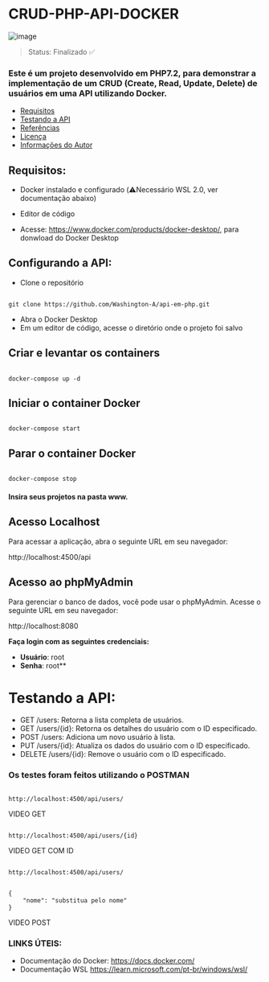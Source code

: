 <h1>
    CRUD-PHP-API-DOCKER
</h1>

![image](https://github.com/Washington-A/api-em-php/assets/161977020/7173e176-7d3e-4c87-83ae-84ce42a38169)


> Status: Finalizado ✅

### Este é um projeto desenvolvido em PHP7.2, para demonstrar a implementação de um CRUD (Create, Read, Update, Delete) de usuários em uma API utilizando Docker.

- [Requisitos](#requisitos)
- [Testando a API](#testando-a-api)
- [Referências](#referências)
- [Licença](#licença)
- [Informações do Autor](#informações-do-autor)


## Requisitos:

+ Docker instalado e configurado (⚠️Necessário WSL 2.0, ver documentação abaixo)
+ Editor de código 

+ Acesse: https://www.docker.com/products/docker-desktop/, para donwload do Docker Desktop

## Configurando a API:

+ Clone o repositório 

```

git clone https://github.com/Washington-A/api-em-php.git

```
+ Abra o Docker Desktop
+ Em um editor de código, acesse o diretório onde o projeto foi salvo

## Criar e levantar os containers
```

docker-compose up -d

```
## Iniciar o container Docker

```

docker-compose start

```
## Parar o container Docker
```

docker-compose stop

```

#### Insira seus projetos na pasta www.

## Acesso Localhost

Para acessar a aplicação, abra o seguinte URL em seu navegador:

http://localhost:4500/api


## Acesso ao phpMyAdmin

Para gerenciar o banco de dados, você pode usar o phpMyAdmin. Acesse o seguinte URL em seu navegador:

http://localhost:8080


**Faça login com as seguintes credenciais:**

- **Usuário**: root
- **Senha**: root**

# Testando a API:

+ GET /users: Retorna a lista completa de usuários.
+ GET /users/{id}: Retorna os detalhes do usuário com o ID especificado.
+ POST /users: Adiciona um novo usuário à lista.
+ PUT /users/{id}: Atualiza os dados do usuário com o ID especificado.
+ DELETE /users/{id}: Remove o usuário com o ID especificado.


### Os testes foram feitos utilizando o POSTMAN

```

http://localhost:4500/api/users/

```
VIDEO GET
```

http://localhost:4500/api/users/{id}

```
VIDEO GET COM ID
```

http://localhost:4500/api/users/

```
```

{
    "nome": "substitua pelo nome"
}

```
VIDEO POST





### LINKS ÚTEIS:
+ Documentação do Docker: https://docs.docker.com/
+ Documentação WSL https://learn.microsoft.com/pt-br/windows/wsl/

